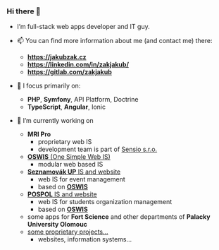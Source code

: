 ### Hi there 👋

- I’m full-stack web apps developer and IT guy. 


- 📫 You can find more information about me (and contact me) there:
  - **https://jakubzak.cz**
  - **https://linkedin.com/in/zakjakub/**
  - **https://gitlab.com/zakjakub**


- 🌱 I focus primarily on:
  - **PHP**, **Symfony**, API Platform, Doctrine
  - **TypeScript**, **Angular**, Ionic


- 🔭 I’m currently working on
  - **MRI Pro**
    - proprietary web IS 
    - development team is part of [Sensio s.r.o.](https://www.sensio.cz/)
  - [**OSWIS** (One Simple Web IS)](https://github.com/oswis-org)
    - modular web based IS
  - [**Seznamovák UP** IS and website](https://github.com/seznamovak-up)
    - web IS for event management
    - based on [**OSWIS**](https://github.com/oswis-org)
  - [**POSPOL** IS and website](https://github.com/pospol)
    - web IS for students organization management
    - based on [**OSWIS**](https://github.com/oswis-org)
  - some apps for **Fort Science** and other departments of **Palacky University Olomouc**
  - [some proprietary projects...](https://github.com/jakubzak-cz)
    - websites, information systems... 


<!--
**zakjakub/zakjakub** is a ✨ _special_ ✨ repository because its `README.md` (this file) appears on your GitHub profile.

Here are some ideas to get you started:

- 🔭 I’m currently working on ...
- 🌱 I’m currently learning ...
- 👯 I’m looking to collaborate on ...
- 🤔 I’m looking for help with ...
- 💬 Ask me about ...
- 📫 How to reach me: ...
- 😄 Pronouns: ...
- ⚡ Fun fact: ...
-->
